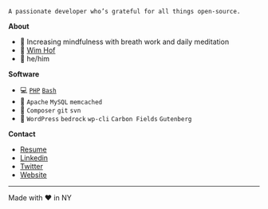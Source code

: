     A passionate developer who’s grateful for all things open-source.

**About**

- 🧘 Increasing mindfulness with breath work and daily meditation
- 🧙 [Wim Hof](https://youtu.be/tybOi4hjZFQ)
- 🤝 he/him

**Software**

- 💻 [`PHP`](https://github.com/carmelosantana?tab=repositories&q=&type=&language=php) [`Bash`](https://github.com/carmelosantana?tab=repositories&q=&type=&language=bash)
- 📂 `Apache` `MySQL` `memcached`
- 🔨 `Composer` `git` `svn`
- 📰 `WordPress` `bedrock` `wp-cli` `Carbon Fields` `Gutenberg`

**Contact**

- [Resume](https://carmelosantana.com/resume/)
- [Linkedin](https://www.linkedin.com/in/carmelosantana/)
- [Twitter](https://twitter.com/carmelosantana)
- [Website](https://carmelosantana.com/)

---

Made with ♥ in NY
